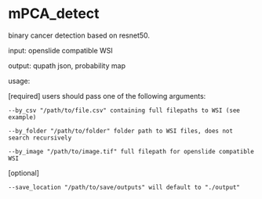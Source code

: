 # mPCA_detect
binary cancer detection based on resnet50. 

input: openslide compatible WSI

output: qupath json, probability map



usage:

[required] users should pass one of the following arguments:

    --by_csv "/path/to/file.csv" containing full filepaths to WSI (see example)
    
    --by_folder "/path/to/folder" folder path to WSI files, does not search recursively
    
    --by_image "/path/to/image.tif" full filepath for openslide compatible WSI


[optional] 

    --save_location "/path/to/save/outputs" will default to "./output"
    
